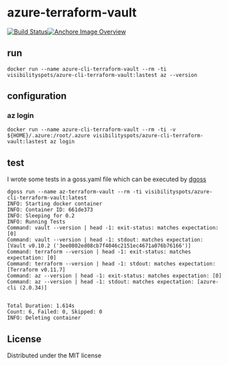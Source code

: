 # azure-terraform-vault

[![Build Status](https://travis-ci.org/visibilityspots/dockerfile-az-cli-terraform-vault.svg?branch=master)](https://travis-ci.org/visibilityspots/dockerfile-az-cli-terraform-vault)[![Anchore Image Overview](https://anchore.io/service/badges/image/ad407312799b3067e34ab4b84b232eb5b47d57755f259598287007e53c56ddd5)](https://anchore.io/image/dockerhub/visibilityspots%2Fdockerfile-az-cli-terraform-vault%3Alatest)

## run

```docker run --name azure-cli-terraform-vault --rm -ti visibilityspots/azure-cli-terraform-vault:lastest az --version```

## configuration
### az login

```docker run --name azure-cli-terraform-vault --rm -ti -v ${HOME}/.azure:/root/.azure visibilityspots/azure-cli-terraform-vault:lastest az login```

## test

I wrote some tests in a goss.yaml file which can be executed by [dgoss](https://github.com/aelsabbahy/goss/tree/master/extras/dgoss)

```
dgoss run --name az-terraform-vault --rm -ti visibilityspots/azure-cli-terraform-vault:latest
INFO: Starting docker container
INFO: Container ID: 661de373
INFO: Sleeping for 0.2
INFO: Running Tests
Command: vault --version | head -1: exit-status: matches expectation: [0]
Command: vault --version | head -1: stdout: matches expectation: [Vault v0.10.2 ('3ee0802ed08cb7f4046c2151ec4671a076b76166')]
Command: terraform --version | head -1: exit-status: matches expectation: [0]
Command: terraform --version | head -1: stdout: matches expectation: [Terraform v0.11.7]
Command: az --version | head -1: exit-status: matches expectation: [0]
Command: az --version | head -1: stdout: matches expectation: [azure-cli (2.0.34)]


Total Duration: 1.614s
Count: 6, Failed: 0, Skipped: 0
INFO: Deleting container
```

## License
Distributed under the MIT license
